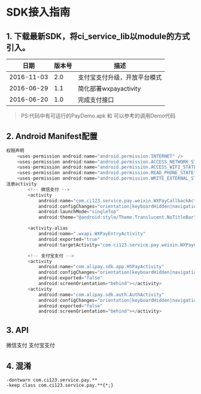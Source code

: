 # SDK接入指南
## 1. 下载最新SDK，将ci_service_lib以module的方式引入。

|日期|版本号|描述|
|----|----|----|
|2016-11-03|2.0|支付宝支付升级，开放平台模式|
|2016-06-29|1.1|简化部署wxpayactivity|
|2016-06-20|1.0|完成支付接口|

> PS:代码中有可运行的PayDemo.apk 和 可以参考的调用Demo代码

## 2. Android Manifest配置

``` java
权限声明
    <uses-permission android:name="android.permission.INTERNET" />
    <uses-permission android:name="android.permission.ACCESS_NETWORK_STATE" />
    <uses-permission android:name="android.permission.ACCESS_WIFI_STATE" />
    <uses-permission android:name="android.permission.READ_PHONE_STATE" />
    <uses-permission android:name="android.permission.WRITE_EXTERNAL_STORAGE" />
注册activity
        <!-- 微信支付 -->
        <activity
            android:name="com.ci123.service.pay.weixin.WXPayCallbackActivity"
            android:configChanges="orientation|keyboardHidden|navigation|screenSize"
            android:launchMode="singleTop"
            android:theme="@android:style/Theme.Translucent.NoTitleBar" />

        <activity-alias
            android:name=".wxapi.WXPayEntryActivity"
            android:exported="true"
            android:targetActivity="com.ci123.service.pay.weixin.WXPayCallbackActivity" />

        <!-- 支付宝支付 -->
        <activity
            android:name="com.alipay.sdk.app.H5PayActivity"
            android:configChanges="orientation|keyboardHidden|navigation"
            android:exported="false"
            android:screenOrientation="behind"></activity>
        <activity
            android:name="com.alipay.sdk.auth.AuthActivity"
            android:configChanges="orientation|keyboardHidden|navigation"
            android:exported="false"
            android:screenOrientation="behind"></activity>
```
## 3. API

微信支付
支付宝支付
## 4. 混淆

```
-dontwarn com.ci123.service.pay.**
-keep class com.ci123.service.pay.**{*;}
```